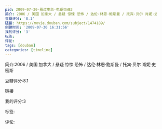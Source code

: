 ```yaml
---
pid: 2009-07-30-看过电影-电锯惊魂3
简介: 2006 / 美国 加拿大 / 悬疑 惊悚 恐怖 / 达伦·林恩·鲍斯曼 / 托宾·贝尔 肖妮·史密斯
豆瓣评分: '8.1'
链接: https://movie.douban.com/subject/1474189/
创建时间: '2009-07-30 16:31:56'
我的评分: '3'
标签:
评论:
tags: [douban]
categories: [timeline]
---
```

简介:2006 / 美国 加拿大 / 悬疑 惊悚 恐怖 / 达伦·林恩·鲍斯曼 / 托宾·贝尔 肖妮·史密斯

豆瓣评分:8.1

[链接](https://movie.douban.com/subject/1474189/)

我的评分:3

标签:

评论:

